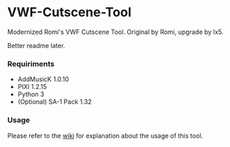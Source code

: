 # VWF-Cutscene-Tool
Modernized Romi's VWF Cutscene Tool.
Original by Romi, upgrade by lx5.

Better readme later.

### Requiriments
* AddMusicK 1.0.10
* PIXI 1.2.15
* Python 3
* (Optional) SA-1 Pack 1.32

### Usage
Please refer to the [wiki](https://github.com/TheLX5/VWF-Cutscene-Tool/wiki) for explanation about the usage of this tool.
